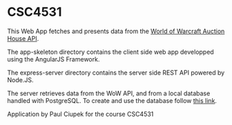 # CSC4531

This Web App fetches and presents data from the [World of Warcraft Auction House API](https://develop.battle.net/documentation/world-of-warcraft/game-data-apis).

The app-skeleton directory contains the client side web app developped using the AngularJS Framework.

The express-server directory contains the server side REST API powered by Node.JS.

The server retrieves data from the WoW API, and from a local database handled with PostgreSQL. To create and use the database follow [this link](https://gitlab.com/francisschiavo/wow-data).

Application by Paul Ciupek for the course CSC4531
